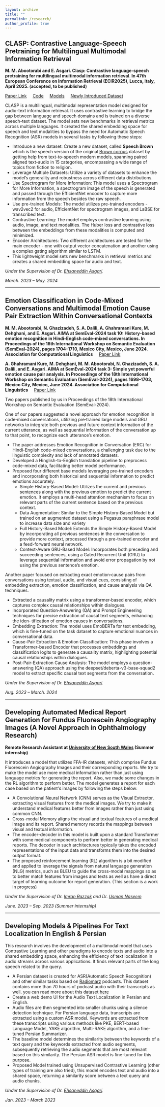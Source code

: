 ```yaml
---
layout: archive
title: ""
permalink: /research/
author_profile: true
---
```

## CLASP: Contrastive Language-Speech Pretraining for Multilingual Multimodal Information Retrieval

**M. M. Abootorabi and E. Asgari. Clasp: Contrastive language‑speech pretraining for multilingual multimodal information
retrieval. In 47th European Conference on Information Retrieval (ECIR2025), Lucca, Italy, April 2025. (accepted, to be published)**

[Paper Link](https://arxiv.org/abs/2412.13071v1) &nbsp;&nbsp;&nbsp; [Code](https://github.com/language-modeling-lab/CLASP) &nbsp;&nbsp;&nbsp; [Models](https://huggingface.co/llm-lab/CLASP) &nbsp;&nbsp;&nbsp; [Newly Introduced Dataset](https://huggingface.co/datasets/llm-lab/SpeechBrown)
    
CLASP is a multilingual, multimodal representation model designed for audio-text information retrieval. It uses contrastive learning to bridge the gap between language and speech domains and is trained on a diverse speech-text dataset. The model sets new benchmarks in retrieval metrics across multiple languages. It created the shared embedding space for speech and text modalities to bypass the need for Automatic Speech Recognition (ASR) models in several tasks by following these steps:

- Introduce a new dataset: Create a new dataset, called **Speech Brown** which is the speech version of the original [Brown corpus](https://en.wikipedia.org/wiki/Brown_Corpus) dataset by getting help from text-to-speech modern models, spanning paired aligned text-audio in 15 categories, encompassing a wide range of topics from
fiction to religion.
- Leverage Multiple Datasets: Utilize a variety of datasets to enhance the model’s generality and robustness across different data distributions.
- Use Spectrogram for More Information: This model uses a Spectrogram for More Information, a spectrogram image of the speech is generated and passed through the EfficientNet encoder to capture more information from the speech besides the raw speech.
- Use pre-trained Models: The model utilizes pre-trained encoders - wav2vec2 for audio, EfficientNet for spectrogram images, and LaBSE for transcribed text.
- Contrastive Learning: The model employs contrastive learning using audio, image, and text modalities. The Huber loss and contrastive loss between the embeddings from these modalities is computed and minimized.
- Encoder Architectures: Two different architectures are tested for the main encoder - one with output vector concatenation and another using a complex gating algorithm similar to LSTM.
- This lightweight model sets new benchmarks in retrieval metrics and creates a shared embedding space for audio and text.

_Under the Supervision of Dr. [Ehsaneddin Asgari](https://scholar.google.com/citations?user=lIVvIFsAAAAJ&hl=en)._

*March. 2023 – May. 2024*

---

## Emotion Classification in Code‑Mixed Conversations and Multimodal Emotion Cause Pair Extraction Within Conversational Contexts

**M. M. Abootorabi, N. Ghazizadeh, S. A. Dalili, A. Ghahramani Kure, M. Dehghani, and E. Asgari. AIMA at SemEval‑2024 task 10: History‑based emotion recognition in Hindi‑English code‑mixed conversations. In Proceedings of the 18th International Workshop on Semantic Evaluation (SemEval‑2024), pages 1704–1710, Mexico City, Mexico, June 2024. Association for Computational Linguistics** &nbsp;&nbsp;&nbsp; [Paper Link](https://aclanthology.org/2024.semeval-1.244/)

**A. Ghahramani Kure, M. Dehghani, M. M. Abootorabi, N. Ghazizadeh, S. A. Dalili, and E. Asgari. AIMA at SemEval‑2024 task 3: Simple yet powerful emotion cause pair analysis. In Proceedings of the 18th International Workshop on Semantic Evaluation (SemEval‑2024), pages 1698–1703, Mexico City, Mexico, June 2024. Association for Computational Linguistics** &nbsp;&nbsp;&nbsp; [Paper Link](https://aclanthology.org/2024.semeval-1.243/)

Two papers published by us in Proceedings of the 18th International Workshop on Semantic Evaluation (SemEval-2024). 

One of our papers suggested a novel approach for emotion recognition in code‑mixed conversations, utilizing pre‑trained large models and GRU networks to integrate both previous and future context information of the current utterance, as well as sequential information of the conversation up to that point, to recognize each utterance’s emotion.

- The paper addresses Emotion Recognition in Conversation (ERC) for Hindi-English code-mixed conversations, a challenging task due to the linguistic complexity and lack of annotated datasets.
- Developed a Hinglish-to-English translation pipeline to preprocess code-mixed data, facilitating better model performance.
- Proposed four different base models leveraging pre-trained encoders and incorporating both historical and sequential information to predict emotions accurately.
    - Simple History-Based Model: Utilizes the current and previous sentences along with the previous emotion to predict the current emotion. It employs a multi-head attention mechanism to focus on relevant parts of the current sentence based on the previous context.
    - Data Augmentation: Similar to the Simple History-Based Model but trained on an augmented dataset using a Pegasus paraphrase model to increase data size and variety
    - Full History-Based Model: Extends the Simple History-Based Model by incorporating all previous sentences in the conversation to provide more context, processed through a pre-trained encoder and a feed-forward neural network.
    - Context-Aware GRU-Based Model: Incorporates both preceding and succeeding sentences, using a Gated Recurrent Unit (GRU) to leverage sequential information and avoid error propagation by not using the previous sentence’s emotion.

Another paper focused on extracting exact emotion‑cause pairs from conversations using textual, audio, and visual cues, consisting of embedding extraction, emotion classification, and cause analysis via QA techniques.

- Extracted a causality matrix using a transformer‑based encoder, which captures complex causal relationships within dialogues.
- Incorporated Question‑Answering (QA) and Prompt Engineering techniques for precise extraction of causal text segments, enhancing the iden‑
tification of emotion causes in conversations.
- Embedding Extraction: The model uses EmoBERTa for text embedding, which is fine-tuned on the task dataset to capture emotional nuances in conversational data.
- Cause-Pair Extraction & Emotion Classification: This phase involves a Transformer-based Encoder that processes embeddings and classification logits to generate a causality matrix, highlighting potential causal relationships within dialogues.
- Post-Pair-Extraction Cause Analysis: The model employs a question-answering (QA) approach using the deepset/deberta-v3-base-squad2 model to extract specific causal text segments from the conversation.

_Under the Supervision of Dr. [Ehsaneddin Asgari](https://scholar.google.com/citations?user=lIVvIFsAAAAJ&hl=en)._

*Aug. 2023 – March. 2024*

---

## Developing Automated Medical Report Generation for Fundus Fluorescein Angiography Images (A Novel Approach in Ophthalmology Research)

**Remote Research Assistant at [University of New South Wales](https://www.unsw.edu.au/) (Summer internship)**

It introduces a model that utilizes FFA-IR datasets, which comprise Fundus Fluorescein Angiography Images and their corresponding reports. We try to make the model use more medical information rather than just using language metrics for generating the report. Also, we made some changes in the RL algorithm to perform better. The model generates a report for each case based on the patient's images by following the steps below:

- A Convolutional Neural Network (CNN) serves as the Visual Extractor, extracting visual features from the medical images. We try to make it understand medical features better from images rather than just using common CNN.
- Cross-modal Memory aligns the visual and textual features of a medical image and its report. Shared memory records the mappings between visual and textual information.
- The encoder-decoder in this model is built upon a standard Transformer with some medical components to perform better in generating medical reports. The decoder in such architectures typically takes the encoded representations of the input data and transforms them into the desired output format.
- The proposed reinforcement learning (RL) algorithm is a bit modified and applied to leverage the signals from natural language generation (NLG) metrics, such as BLEU to guide the cross-modal mappings so as to better match features from images and texts as well as have a direct target of learning outcome for report generation. (This section is a work in progress)

_Under the Supervision of Dr. [Imran Razzak](https://scholar.google.com/citations?user=GlXI4N8AAAAJ&hl=en) and Dr. [Usman Naseem](https://scholar.google.com/citations?user=61Ou1P8AAAAJ&hl=en)_

*June. 2023 – Sep. 2023 (Summer internship)*

---

## Developing Models & Pipelines For Text Localization In English & Persian

This research involves the development of a multimodal model that uses Contrastive Learning and other paradigms to encode texts and audio into a shared embedding space, enhancing the efficiency of text localization in audio streams across various applications. It finds relevant parts of the long speech related to the query.

- A Persian dataset is created for ASR(Automatic Speech Recognition) and other similar tasks based on [Radiomarz](https://radiomarz.libsyn.com/) podcasts. This dataset contains more than 70 hours of podcast audio with their transcripts as well. you can read more about this dataset [here](https://drive.google.com/file/d/1-09cAm0_UsWSQqazYWYhEUIX6B963V5N/view?usp=sharing)
- Create a web demo UI for the Audio Text Localization in Persian and English.
- Audio files are then segmented into smaller chunks using a silence detection technique. For Persian language data, transcripts are extracted using a custom ASR model. Keywords are extracted from these transcripts using various methods like PKE, BERT-based Language Model, YAKE algorithm, Multi-RAKE algorithm, and a fine-tuned Persian Summarizer.
- The baseline model determines the similarity between the keywords of a text query and the keywords extracted from audio segments, subsequently retrieving the audio segments that are most relevant based on this similarity. The Persian ASR model is fine-tuned for this purpose.
- Proposed Model trained using Unsupervised Contrastive Learning (other types of training are also tried), this model encodes text and audio into a shared space, returning a similarity score between a text query and audio chunks.

_Under the Supervision of Dr. [Ehsaneddin Asgari](https://scholar.google.com/citations?user=lIVvIFsAAAAJ&hl=en)._

*Jan. 2023 – March 2023*
